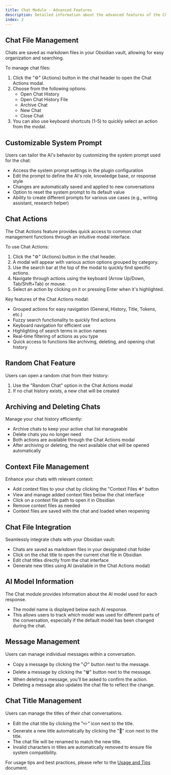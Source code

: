 ```yaml
---
title: Chat Module - Advanced Features
description: Detailed information about the advanced features of the Chat Module in SystemSculpt AI.
index: 2
---
```


## Chat File Management

Chats are saved as markdown files in your Obsidian vault, allowing for easy organization and searching.

To manage chat files:

1. Click the "⚙️" (Actions) button in the chat header to open the Chat Actions modal.
2. Choose from the following options:
   - Open Chat History
   - Open Chat History File
   - Archive Chat
   - New Chat
   - Close Chat
3. You can also use keyboard shortcuts (1-5) to quickly select an action from the modal.

## Customizable System Prompt

Users can tailor the AI's behavior by customizing the system prompt used for the chat:

- Access the system prompt settings in the plugin configuration
- Edit the prompt to define the AI's role, knowledge base, or response style
- Changes are automatically saved and applied to new conversations
- Option to reset the system prompt to its default value
- Ability to create different prompts for various use cases (e.g., writing assistant, research helper)

## Chat Actions

The Chat Actions feature provides quick access to common chat management functions through an intuitive modal interface.

To use Chat Actions:

1. Click the "⚙️" (Actions) button in the chat header.
2. A modal will appear with various action options grouped by category.
3. Use the search bar at the top of the modal to quickly find specific actions.
4. Navigate through actions using the keyboard (Arrow Up/Down, Tab/Shift+Tab) or mouse.
5. Select an action by clicking on it or pressing Enter when it's highlighted.

Key features of the Chat Actions modal:

- Grouped actions for easy navigation (General, History, Title, Tokens, etc.)
- Fuzzy search functionality to quickly find actions
- Keyboard navigation for efficient use
- Highlighting of search terms in action names
- Real-time filtering of actions as you type
- Quick access to functions like archiving, deleting, and opening chat history

## Random Chat Feature

Users can open a random chat from their history:

1. Use the "Random Chat" option in the Chat Actions modal
2. If no chat history exists, a new chat will be created

## Archiving and Deleting Chats

Manage your chat history efficiently:

- Archive chats to keep your active chat list manageable
- Delete chats you no longer need
- Both actions are available through the Chat Actions modal
- After archiving or deleting, the next available chat will be opened automatically

## Context File Management

Enhance your chats with relevant context:

- Add context files to your chat by clicking the "Context Files ➕" button
- View and manage added context files below the chat interface
- Click on a context file path to open it in Obsidian
- Remove context files as needed
- Context files are saved with the chat and loaded when reopening

## Chat File Integration

Seamlessly integrate chats with your Obsidian vault:

- Chats are saved as markdown files in your designated chat folder
- Click on the chat title to open the current chat file in Obsidian
- Edit chat titles directly from the chat interface
- Generate new titles using AI (available in the Chat Actions modal)

## AI Model Information

The Chat module provides information about the AI model used for each response.

- The model name is displayed below each AI response.
- This allows users to track which model was used for different parts of the conversation, especially if the default model has been changed during the chat.

## Message Management

Users can manage individual messages within a conversation.

- Copy a message by clicking the "📋" button next to the message.
- Delete a message by clicking the "🗑️" button next to the message.
- When deleting a message, you'll be asked to confirm the action.
- Deleting a message also updates the chat file to reflect the change.

## Chat Title Management

Users can manage the titles of their chat conversations.

- Edit the chat title by clicking the "✏️" icon next to the title.
- Generate a new title automatically by clicking the "🔄" icon next to the title.
- The chat file will be renamed to match the new title.
- Invalid characters in titles are automatically removed to ensure file system compatibility.

For usage tips and best practices, please refer to the [Usage and Tips](chat-usage-and-tips) document.
